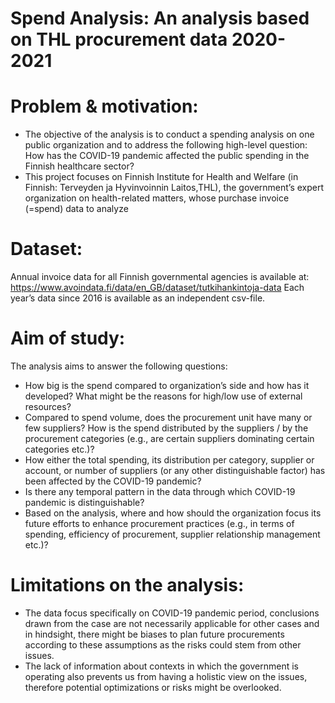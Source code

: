 # Spend Analysis: An analysis based on THL procurement data 2020-2021

# Problem & motivation:
* The objective of the analysis is to conduct a spending analysis on one public organization and to address the following high-level question: How has the COVID-19 pandemic affected the public spending in the Finnish healthcare sector?
* This project focuses on Finnish Institute for Health and Welfare (in Finnish: Terveyden ja Hyvinvoinnin Laitos,THL), the government’s expert organization on health-related matters, whose purchase invoice (=spend) data to analyze

# Dataset:
Annual invoice data for all Finnish governmental agencies is available at:
https://www.avoindata.fi/data/en_GB/dataset/tutkihankintoja-data
Each year’s data since 2016 is available as an independent csv-file. 

# Aim of study:
The analysis aims to answer the following questions:
* How big is the spend compared to organization’s side and how has it developed? What might be the reasons for high/low use of external resources?
* Compared to spend volume, does the procurement unit have many or few suppliers? How is the spend distributed by the suppliers / by the procurement categories (e.g., are certain suppliers dominating certain categories etc.)?
* How either the total spending, its distribution per category, supplier or account, or number of suppliers (or any other distinguishable factor) has been affected by the COVID-19 pandemic?
* Is there any temporal pattern in the data through which COVID-19 pandemic is distinguishable?
* Based on the analysis, where and how should the organization focus its future efforts to enhance procurement practices (e.g., in terms of spending, efficiency of procurement, supplier relationship management etc.)?


# Limitations on the analysis:
* The data focus specifically on COVID-19 pandemic period, conclusions drawn from the case are not necessarily applicable for other cases and in hindsight, there might be biases to plan future procurements according to these assumptions as the risks could stem from other issues.
* The lack of information about contexts in which the government is operating also prevents us from having a holistic view on the issues, therefore potential optimizations or risks might be overlooked.
